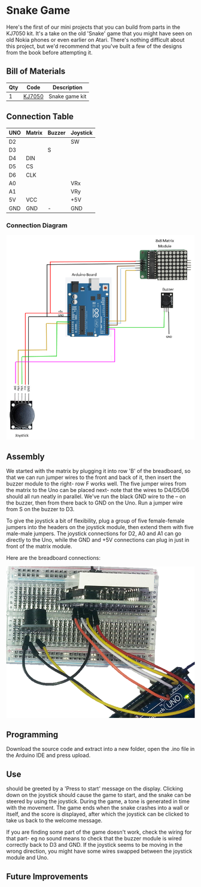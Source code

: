 # Snake Game

Here's the first of our mini projects that you can build from parts in the KJ7050 kit. It's a take on the old 'Snake' game that you might have seen on old Nokia phones or even earlier on Atari. There's nothing difficult about this project, but we'd recommend that you've built a few of the designs from the book before attempting it.


## Bill of Materials
| Qty | Code | Description |
| --- | --- | ---|
|1 | [KJ7050](http://jaycar.com.au/p/KJ7050) | Snake game kit

## Connection Table

| UNO | Matrix | Buzzer | Joystick |
|---|--- |--- |--- |
| D2 |  | | SW |
| D3 | | S | |
| D4 | DIN | | |
| D5 | CS | | |
| D6 | CLK ||  |
| A0 | | | VRx |
| A1 | | | VRy |
| 5V | VCC | | +5V |
|GND |GND |- | GND|

### Connection Diagram
![](images/Snake_Game.png)


## Assembly
We started with the matrix by plugging it into row 'B' of the breadboard, so that we can run jumper wires to the front and back of it, then insert the buzzer module to the right- row F works well. The five jumper wires from the matrix to the Uno can be placed next- note that the wires to D4/D5/D6 should all run neatly in parallel. We've run the black GND wire to the – on the buzzer, then from there back to GND on the Uno. Run a jumper wire from S on the buzzer to D3.

To give the joystick a bit of flexibility, plug a group of five female-female jumpers into the headers on the joystick module, then extend them with five male-male jumpers. The joystick connections for D2, A0 and A1 can go directly to the Uno, while the GND and +5V connections can plug in just in front of the matrix module.

Here are the breadboard connections:

![](images/NPI00007a.png)


## Programming
Download the source code and extract into a new folder, open the .ino file in the Arduino IDE and press upload.

## Use
should be greeted by a 'Press to start' message on the display. Clicking down on the joystick should cause the game to start, and the snake can be steered by using the joystick. During the game, a tone is generated in time with the movement. The game ends when the snake crashes into a wall or itself, and the score is displayed, after which the joystick can be clicked to take us back to the welcome message.

If you are finding some part of the game doesn't work, check the wiring for that part- eg no sound means to check that the buzzer module is wired correctly back to D3 and GND. If the joystick seems to be moving in the wrong direction, you might have some wires swapped between the joystick module and Uno.


## Future Improvements
